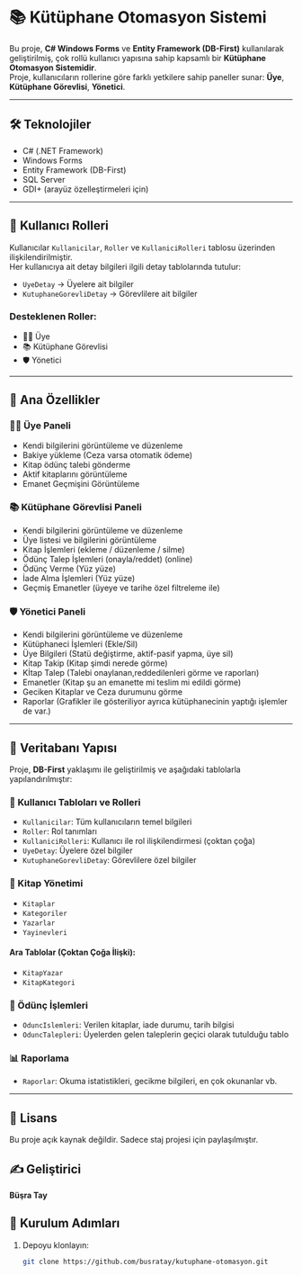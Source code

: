 # 📚 Kütüphane Otomasyon Sistemi

Bu proje, **C# Windows Forms** ve **Entity Framework (DB-First)** kullanılarak geliştirilmiş, çok rollü kullanıcı yapısına sahip kapsamlı bir **Kütüphane Otomasyon Sistemidir**.  
Proje, kullanıcıların rollerine göre farklı yetkilere sahip paneller sunar: **Üye**, **Kütüphane Görevlisi**, **Yönetici**.

---

## 🛠️ Teknolojiler

- C# (.NET Framework)
- Windows Forms
- Entity Framework (DB-First)
- SQL Server
- GDI+ (arayüz özelleştirmeleri için)

---

## 👤 Kullanıcı Rolleri

Kullanıcılar `Kullanicilar`, `Roller` ve `KullaniciRolleri` tablosu üzerinden ilişkilendirilmiştir.  
Her kullanıcıya ait detay bilgileri ilgili detay tablolarında tutulur:

- `UyeDetay` → Üyelere ait bilgiler
- `KutuphaneGorevliDetay` → Görevlilere ait bilgiler

### Desteklenen Roller:
- 🧑‍🎓 Üye
- 📚 Kütüphane Görevlisi
- 🛡️ Yönetici

---

## 📂 Ana Özellikler

### 🧑‍🎓 Üye Paneli
- Kendi bilgilerini görüntüleme ve düzenleme
- Bakiye yükleme (Ceza varsa otomatik ödeme)
- Kitap ödünç talebi gönderme
- Aktif kitaplarını görüntüleme
- Emanet Geçmişini Görüntüleme

### 📚 Kütüphane Görevlisi Paneli
- Kendi bilgilerini görüntüleme ve düzenleme
- Üye listesi ve bilgilerini görüntüleme
- Kitap İşlemleri (ekleme / düzenleme / silme)
- Ödünç Talep İşlemleri (onayla/reddet) (online)
- Ödünç Verme (Yüz yüze)
- İade Alma İşlemleri (Yüz yüze)
- Geçmiş Emanetler (üyeye ve tarihe özel filtreleme ile)

### 🛡️ Yönetici Paneli
- Kendi bilgilerini görüntüleme ve düzenleme
- Kütüphaneci İşlemleri (Ekle/Sil)
- Üye Bilgileri (Statü değiştirme, aktif-pasif yapma, üye sil)
- Kitap Takip (Kitap şimdi nerede görme)
- Kİtap Talep (Talebi onaylanan,reddedilenleri görme ve raporları)
- Emanetler (Kitap şu an emanette mi teslim mi edildi görme)
- Geciken Kitaplar ve Ceza durumunu görme
- Raporlar (Grafikler ile gösteriliyor ayrıca kütüphanecinin yaptığı işlemler de var.)

---

## 🧩 Veritabanı Yapısı

Proje, **DB-First** yaklaşımı ile geliştirilmiş ve aşağıdaki tablolarla yapılandırılmıştır:

### 📌 Kullanıcı Tabloları ve Rolleri
- `Kullanicilar`: Tüm kullanıcıların temel bilgileri
- `Roller`: Rol tanımları
- `KullaniciRolleri`: Kullanıcı ile rol ilişkilendirmesi (çoktan çoğa)
- `UyeDetay`: Üyelere özel bilgiler
- `KutuphaneGorevliDetay`: Görevlilere özel bilgiler

### 📘 Kitap Yönetimi
- `Kitaplar`
- `Kategoriler`
- `Yazarlar`
- `Yayinevleri`

#### Ara Tablolar (Çoktan Çoğa İlişki):
- `KitapYazar`
- `KitapKategori`

### 🔄 Ödünç İşlemleri
- `OduncIslemleri`: Verilen kitaplar, iade durumu, tarih bilgisi
- `OduncTalepleri`: Üyelerden gelen taleplerin geçici olarak tutulduğu tablo

### 📊 Raporlama
- `Raporlar`: Okuma istatistikleri, gecikme bilgileri, en çok okunanlar vb.

---
## 📄 Lisans

Bu proje açık kaynak değildir. Sadece staj projesi için paylaşılmıştır.

## ✍️ Geliştirici

**Büşra Tay**  

## 🚀 Kurulum Adımları

1. Depoyu klonlayın:
   ```bash
   git clone https://github.com/busratay/kutuphane-otomasyon.git
